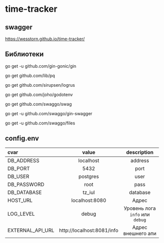 # time-tracker

## swagger

https://wesstorn.github.io/time-tracker/

## Библиотеки

go get -u github.com/gin-gonic/gin

go get github.com/lib/pq

go get github.com/sirupsen/logrus

go get github.com/joho/godotenv

go get github.com/swaggo/swag

go get -u github.com/swaggo/gin-swagger

go get -u github.com/swaggo/files

## config.env
| cvar               |     value      |           description           |
|:-------------------|:--------------:|:-------------------------------:|
| DB_ADDRESS         | localhost |              address               |
| DB_PORT         | 5432 |              port               |
| DB_USER            | postgres |              user               |
| DB_PASSWORD        | root |              pass               |
| DB_DATABASE            | tz_iul |            database             |
| HOST_URL           | localhost:8080 |              Адрес              |
| LOG_LEVEL          | debug | Уровень лога `info` или `debug` |
| EXTERNAL_API_URL           | http://localhost:8081/info |              Адрес внешнего апи              |
